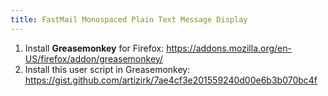 ```yaml
---
title: FastMail Monospaced Plain Text Message Display
---
```


1. Install **Greasemonkey** for Firefox: <https://addons.mozilla.org/en-US/firefox/addon/greasemonkey/>
2. Install this user script in Greasemonkey: <https://gist.github.com/artizirk/7ae4cf3e201559240d00e6b3b070bc4f>